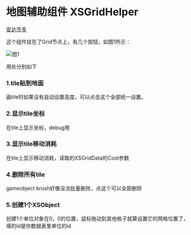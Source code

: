# 地图辅助组件 XSGridHelper

[安达市多](di-tu-fu-zhu-zu-jian-xsgridhelper.md#1.tile-tie-dao-di-mian)



这个组件挂在了Grid节点上，有几个按钮，如图1所示：

![图1](../.gitbook/assets/v2-985515611b7aa2b8b7c5027cfc79ad17\_720w.png)

用处分别如下

### 1.tile贴到地面

画tile时如果没有自动设置高度，可以点击这个全部统一设置。

### 2.显示tile坐标

在tile上显示坐标，debug用

### 3.显示tile移动消耗

在tile上显示移动消耗，读取的XSGridData的Cost参数

### 4.删除所有tile

gameobject brush好像没法批量删除，点这个可以全部删除

### 5.创建1个XSObject

创建1个单位对象在0，0的位置，鼠标拖动到其他格子就算设置它的网格位置了，填的id是你数据表里单位的id
